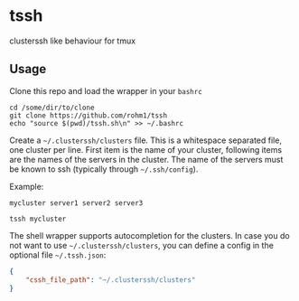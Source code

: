 # tssh
clusterssh like behaviour for tmux

## Usage
Clone this repo and load the wrapper in your `bashrc`
```
cd /some/dir/to/clone
git clone https://github.com/rohm1/tssh
echo "source $(pwd)/tssh.sh\n" >> ~/.bashrc
```

Create a `~/.clusterssh/clusters` file. This is a whitespace separated file, one cluster per line. First item is the name of your cluster, following items are the names of the servers in the cluster. The name of the servers must be known to ssh (typically through `~/.ssh/config`).

Example:
```
mycluster server1 server2 server3
```
```shell
tssh mycluster
```

The shell wrapper supports autocompletion for the clusters. In case you do not want to use `~/.clusterssh/clusters`, you can define a config in the optional file `~/.tssh.json`:
```json
{
    "cssh_file_path": "~/.clusterssh/clusters"
}
```
